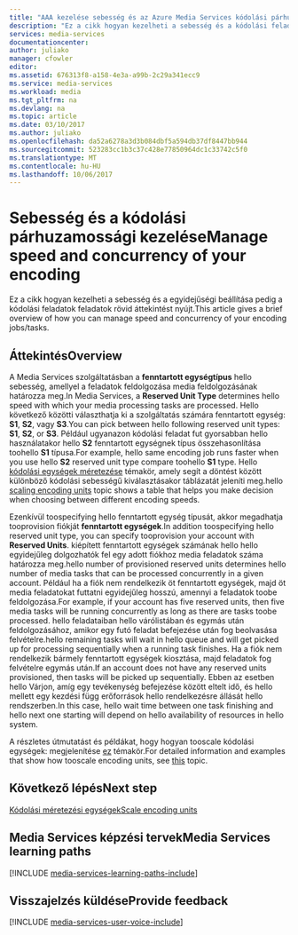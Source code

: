 ```yaml
---
title: "AAA kezelése sebesség és az Azure Media Services kódolási párhuzamossági |} Microsoft Docs"
description: "Ez a cikk hogyan kezelheti a sebesség és a kódolási feladatok/feladatokat az Azure Media Services párhuzamossági rövid áttekintést nyújt."
services: media-services
documentationcenter: 
author: juliako
manager: cfowler
editor: 
ms.assetid: 676313f8-a158-4e3a-a99b-2c29a341ecc9
ms.service: media-services
ms.workload: media
ms.tgt_pltfrm: na
ms.devlang: na
ms.topic: article
ms.date: 03/10/2017
ms.author: juliako
ms.openlocfilehash: da52a6278a3d3b084dbf5a594db37df8447bb944
ms.sourcegitcommit: 523283cc1b3c37c428e77850964dc1c33742c5f0
ms.translationtype: MT
ms.contentlocale: hu-HU
ms.lasthandoff: 10/06/2017
---
```

#  <a name="manage-speed-and-concurrency-of-your-encoding"></a><span data-ttu-id="71095-103">Sebesség és a kódolási párhuzamossági kezelése</span><span class="sxs-lookup"><span data-stu-id="71095-103">Manage speed and concurrency of your encoding</span></span>

<span data-ttu-id="71095-104">Ez a cikk hogyan kezelheti a sebesség és a egyidejűségi beállítása pedig a kódolási feladatok feladatok rövid áttekintést nyújt.</span><span class="sxs-lookup"><span data-stu-id="71095-104">This article gives a brief overview of how you can manage speed and concurrency of your encoding jobs/tasks.</span></span>

## <a name="overview"></a><span data-ttu-id="71095-105">Áttekintés</span><span class="sxs-lookup"><span data-stu-id="71095-105">Overview</span></span>

<span data-ttu-id="71095-106">A Media Services szolgáltatásban a **fenntartott egységtípus** hello sebesség, amellyel a feladatok feldolgozása media feldolgozásának határozza meg.</span><span class="sxs-lookup"><span data-stu-id="71095-106">In Media Services, a **Reserved Unit Type** determines hello speed with which your media processing tasks are processed.</span></span> <span data-ttu-id="71095-107">Hello következő közötti választhatja ki a szolgáltatás számára fenntartott egység: **S1**, **S2**, vagy **S3**.</span><span class="sxs-lookup"><span data-stu-id="71095-107">You can pick between hello following reserved unit types: **S1**, **S2**, or **S3**.</span></span> <span data-ttu-id="71095-108">Például ugyanazon kódolási feladat fut gyorsabban hello használatakor hello **S2** fenntartott egységnek típus összehasonlítása toohello **S1** típusa.</span><span class="sxs-lookup"><span data-stu-id="71095-108">For example, hello same encoding job runs faster when you use hello **S2** reserved unit type compare toohello **S1** type.</span></span> <span data-ttu-id="71095-109">Hello [kódolási egységek méretezése](media-services-scale-media-processing-overview.md) témakör, amely segít a döntést között különböző kódolási sebességű kiválasztásakor táblázatát jeleníti meg.</span><span class="sxs-lookup"><span data-stu-id="71095-109">hello [scaling encoding units](media-services-scale-media-processing-overview.md) topic shows a table that helps you make decision when choosing between different encoding speeds.</span></span>

<span data-ttu-id="71095-110">Ezenkívül toospecifying hello fenntartott egység típusát, akkor megadhatja tooprovision fiókját **fenntartott egységek**.</span><span class="sxs-lookup"><span data-stu-id="71095-110">In addition toospecifying hello reserved unit type, you can specify tooprovision your account with **Reserved Units**.</span></span> <span data-ttu-id="71095-111">kiépített fenntartott egységek számának hello hello egyidejűleg dolgozhatók fel egy adott fiókhoz media feladatok száma határozza meg.</span><span class="sxs-lookup"><span data-stu-id="71095-111">hello number of provisioned reserved units determines hello number of media tasks that can be processed concurrently in a given account.</span></span> <span data-ttu-id="71095-112">Például ha a fiók nem rendelkezik öt fenntartott egységek, majd öt media feladatokat futtatni egyidejűleg hosszú, amennyi a feladatok toobe feldolgozása.</span><span class="sxs-lookup"><span data-stu-id="71095-112">For example, if your account has five reserved units, then five media tasks will be running concurrently as long as there are tasks toobe processed.</span></span> <span data-ttu-id="71095-113">hello feladataiban hello várólistában és egymás után feldolgozásához, amikor egy futó feladat befejezése után fog beolvasása felvételre.</span><span class="sxs-lookup"><span data-stu-id="71095-113">hello remaining tasks will wait in hello queue and will get picked up for processing sequentially when a running task finishes.</span></span> <span data-ttu-id="71095-114">Ha a fiók nem rendelkezik bármely fenntartott egységek kiosztása, majd feladatok fog felvételre egymás után.</span><span class="sxs-lookup"><span data-stu-id="71095-114">If an account does not have any reserved units provisioned, then tasks will be picked up sequentially.</span></span> <span data-ttu-id="71095-115">Ebben az esetben hello Várjon, amíg egy tevékenység befejezése között eltelt idő, és hello mellett egy kezdési függ erőforrások hello rendelkezésre állását hello rendszerben.</span><span class="sxs-lookup"><span data-stu-id="71095-115">In this case, hello wait time between one task finishing and hello next one starting will depend on hello availability of resources in hello system.</span></span>

<span data-ttu-id="71095-116">A részletes útmutatást és példákat, hogy hogyan tooscale kódolási egységek: megjelenítése [ez](media-services-scale-media-processing-overview.md) témakör.</span><span class="sxs-lookup"><span data-stu-id="71095-116">For detailed information and examples that show how tooscale encoding units, see [this](media-services-scale-media-processing-overview.md) topic.</span></span>

## <a name="next-step"></a><span data-ttu-id="71095-117">Következő lépés</span><span class="sxs-lookup"><span data-stu-id="71095-117">Next step</span></span>

[<span data-ttu-id="71095-118">Kódolási méretezési egységek</span><span class="sxs-lookup"><span data-stu-id="71095-118">Scale encoding units</span></span>](media-services-scale-media-processing-overview.md)

## <a name="media-services-learning-paths"></a><span data-ttu-id="71095-119">Media Services képzési tervek</span><span class="sxs-lookup"><span data-stu-id="71095-119">Media Services learning paths</span></span>
[!INCLUDE [media-services-learning-paths-include](../../includes/media-services-learning-paths-include.md)]

## <a name="provide-feedback"></a><span data-ttu-id="71095-120">Visszajelzés küldése</span><span class="sxs-lookup"><span data-stu-id="71095-120">Provide feedback</span></span>
[!INCLUDE [media-services-user-voice-include](../../includes/media-services-user-voice-include.md)]

